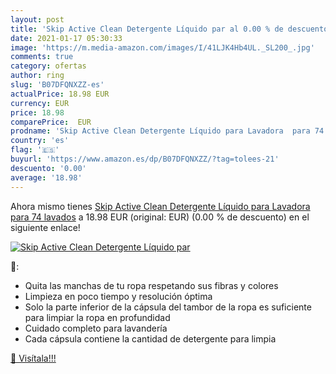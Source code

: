 ```yaml
---
layout: post
title: 'Skip Active Clean Detergente Líquido par al 0.00 % de descuento'
date: 2021-01-17 05:30:33
image: 'https://m.media-amazon.com/images/I/41LJK4Hb4UL._SL200_.jpg'
comments: true
category: ofertas
author: ring
slug: 'B07DFQNXZZ-es'
actualPrice: 18.98 EUR
currency: EUR
price: 18.98
comparePrice:  EUR
prodname: 'Skip Active Clean Detergente Líquido para Lavadora  para 74 lavados'
country: 'es'
flag: '🇪🇸'
buyurl: 'https://www.amazon.es/dp/B07DFQNXZZ/?tag=tolees-21'
descuento: '0.00'
average: '18.98'
---
```


Ahora mismo tienes [Skip Active Clean Detergente Líquido para Lavadora  para 74 lavados](https://www.amazon.es/dp/B07DFQNXZZ/?tag=tolees-21) a 18.98 EUR (original:  EUR) (0.00 %  de descuento) en el siguiente enlace!

[![Skip Active Clean Detergente Líquido par](https://m.media-amazon.com/images/I/41LJK4Hb4UL._SL200_.jpg)](https://www.amazon.es/dp/B07DFQNXZZ/?tag=tolees-21)

🔎:

- Quita las manchas de tu ropa respetando sus fibras y colores
- Limpieza en poco tiempo y resolución óptima
- Solo la parte inferior de la cápsula del tambor de la ropa es suficiente para limpiar la ropa en profundidad
- Cuidado completo para lavandería
- Cada cápsula contiene la cantidad de detergente para limpia

[🛒 Visítala!!!](https://www.amazon.es/dp/B07DFQNXZZ/?tag=tolees-21)
